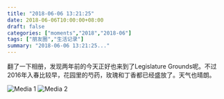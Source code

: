 ```yaml
---
title: "2018-06-06 13:21:25"
date: 2018-06-06T10:00:00+08:00
draft: false
categories: ["moments","2018","2018-06"]
tags: ["朋友圈","生活记录"]
summary: "2018-06-06 13:21:25..."
---
```


翻了一下相册，发现两年前的今天正好也来到了Legislature Grounds呢。不过2016年入春比较早，花园里的芍药，玫瑰和丁香都已经盛放了。天气也晴朗。

![Media 1](/Moments/photos/2018-06-06/201806061321250.jpg)
![Media 2](/Moments/photos/2018-06-06/201806061321251.jpg)

